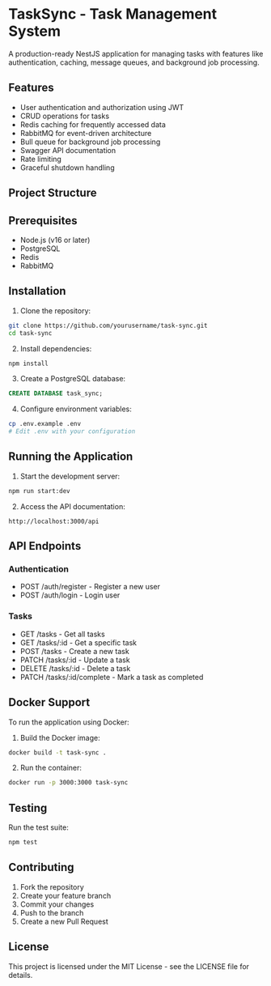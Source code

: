 # TaskSync - Task Management System

A production-ready NestJS application for managing tasks with features like authentication, caching, message queues, and background job processing.

## Features

- User authentication and authorization using JWT
- CRUD operations for tasks
- Redis caching for frequently accessed data
- RabbitMQ for event-driven architecture
- Bull queue for background job processing
- Swagger API documentation
- Rate limiting
- Graceful shutdown handling

## Project Structure

## Prerequisites

- Node.js (v16 or later)
- PostgreSQL
- Redis
- RabbitMQ

## Installation

1. Clone the repository:

```bash
git clone https://github.com/yourusername/task-sync.git
cd task-sync
```

2. Install dependencies:

```bash
npm install
```

3. Create a PostgreSQL database:

```sql
CREATE DATABASE task_sync;
```

4. Configure environment variables:

```bash
cp .env.example .env
# Edit .env with your configuration
```

## Running the Application

1. Start the development server:

```bash
npm run start:dev
```

2. Access the API documentation:

```
http://localhost:3000/api
```

## API Endpoints

### Authentication

- POST /auth/register - Register a new user
- POST /auth/login - Login user

### Tasks

- GET /tasks - Get all tasks
- GET /tasks/:id - Get a specific task
- POST /tasks - Create a new task
- PATCH /tasks/:id - Update a task
- DELETE /tasks/:id - Delete a task
- PATCH /tasks/:id/complete - Mark a task as completed

## Docker Support

To run the application using Docker:

1. Build the Docker image:

```bash
docker build -t task-sync .
```

2. Run the container:

```bash
docker run -p 3000:3000 task-sync
```

## Testing

Run the test suite:

```bash
npm test
```

## Contributing

1. Fork the repository
2. Create your feature branch
3. Commit your changes
4. Push to the branch
5. Create a new Pull Request

## License

This project is licensed under the MIT License - see the LICENSE file for details.
